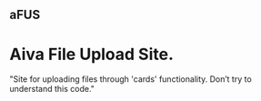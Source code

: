 ## aFUS
# Aiva File Upload Site.
"Site for uploading files through 'cards' functionality. Don’t try to understand this code."
